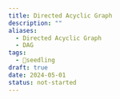 ```yaml
---
title: Directed Acyclic Graph
description: ""
aliases:
  - Directed Acyclic Graph
  - DAG
tags:
  - 🌱seedling
draft: true
date: 2024-05-01
status: not-started
---
```


